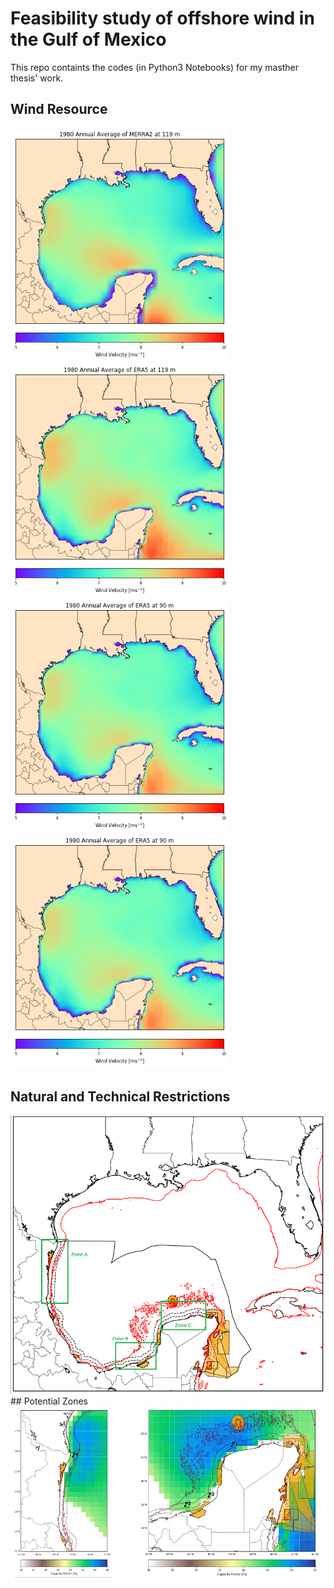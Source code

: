 # Feasibility study of offshore wind in the Gulf of Mexico
This repo containts the codes (in Python3 Notebooks) for my masther thesis' work.

## Wind Resource
<img src=https://github.com/dcanulr/offshore_mexico/blob/master/images/merra_anual_mean_119m.gif width="350"><img src=https://github.com/dcanulr/offshore_mexico/blob/master/images/era_anual_mean_119m.gif width="350">
<img src=https://github.com/dcanulr/offshore_mexico/blob/master/images/era_anual_mean_90m.gif width="350"><img src=https://github.com/dcanulr/offshore_mexico/blob/master/images/era_anual_mean_90m.gif width="350">
## Natural and Technical Restrictions
<img src=https://github.com/dcanulr/offshore_mexico/blob/master/images/restrictions_verde.png width="700">
## Potential Zones
<img src=https://github.com/dcanulr/offshore_mexico/blob/master/images/puntos_potenciales.JPG width="700"> 

